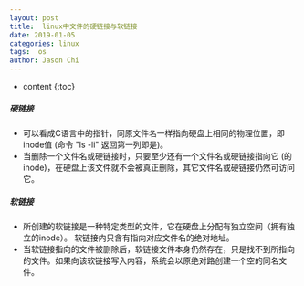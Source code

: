```yaml
---
layout: post
title:  linux中文件的硬链接与软链接
date: 2019-01-05
categories: linux
tags:  os
author: Jason Chi
---
```

* content
{:toc}




##### 硬链接
* 可以看成C语言中的指针，同原文件名一样指向硬盘上相同的物理位置，即inode值 (命令 "ls -li" 返回第一列即是)。
* 当删除一个文件名或硬链接时，只要至少还有一个文件名或硬链接指向它 (的inode)，在硬盘上该文件就不会被真正删除，其它文件名或硬链接仍然可访问它。

##### 软链接
* 所创建的软链接是一种特定类型的文件，它在硬盘上分配有独立空间（拥有独立的inode）。 软链接内只含有指向对应文件名的绝对地址。
* 当软链接指向的文件被删除后，软链接文件本身仍然存在，只是找不到所指向的文件。如果向该软链接写入内容，系统会以原绝对路创建一个空的同名文件。
